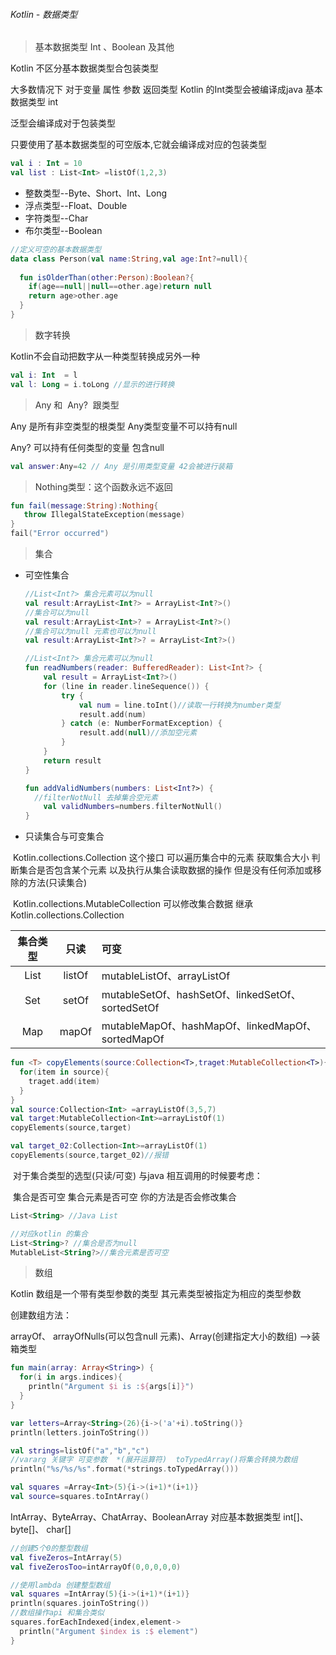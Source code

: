 ###### Kotlin - 数据类型

> <font color=#333333>基本数据类型 Int 、Boolean 及其他 </font>

Kotlin 不区分基本数据类型合包装类型

大多数情况下 对于变量 属性 参数 返回类型 Kotlin 的Int类型会被编译成java 基本数据类型 int  

泛型会编译成对于包装类型

只要使用了基本数据类型的可空版本,它就会编译成对应的包装类型

```kotlin
val i : Int = 10
val list : List<Int> =listOf(1,2,3)
```

- 整数类型--Byte、Short、Int、Long
- 浮点类型--Float、Double
- 字符类型--Char
- 布尔类型--Boolean

```kotlin
//定义可空的基本数据类型
data class Person(val name:String,val age:Int?=null){
  
  fun isOlderThan(other:Person):Boolean?{
    if(age==null||null==other.age)return null
    return age>other.age
  }
}
```

><font color=#333333>数字转换</font>

Kotlin不会自动把数字从一种类型转换成另外一种

```kotlin
val i: Int  = l
val l: Long = i.toLong //显示的进行转换
```

><font color=#333333>Any 和  Any?  跟类型</font>

Any 是所有非空类型的根类型 Any类型变量不可以持有null 

Any? 可以持有任何类型的变量 包含null

```kotlin
val answer:Any=42 // Any 是引用类型变量 42会被进行装箱
```

><font color=#333333>Nothing类型：这个函数永远不返回</font>

```kotlin
fun fail(message:String):Nothing{
   throw IllegalStateException(message)
}
fail("Error occurred")
```

><font color=#333333>集合</font>

- 可空性集合

  ```kotlin
  //List<Int?> 集合元素可以为null
  val result:ArrayList<Int?> = ArrayList<Int?>()
  //集合可以为null
  val result:ArrayList<Int>? = ArrayList<Int?>()
  //集合可以为null 元素也可以为null
  val result:ArrayList<Int?>? = ArrayList<Int?>()
  
  //List<Int?> 集合元素可以为null
  fun readNumbers(reader: BufferedReader): List<Int?> {
      val result = ArrayList<Int?>()
      for (line in reader.lineSequence()) {
          try {
              val num = line.toInt()//读取一行转换为number类型
              result.add(num)
          } catch (e: NumberFormatException) {
              result.add(null)//添加空元素
          }
      }
      return result
  }
  ```

  ```kotlin
  fun addValidNumbers(numbers: List<Int?>) {
    //filterNotNull 去掉集合空元素
      val validNumbers=numbers.filterNotNull()
  }
  ```

  

- 只读集合与可变集合

​       Kotlin.collections.Collection 这个接口 可以遍历集合中的元素 获取集合大小 判断集合是否包含某个元素 以及执行从集合读取数据的操作 但是没有任何添加或移除的方法(只读集合)

​      Kotlin.collections.MutableCollection 可以修改集合数据 继承 Kotlin.collections.Collection

| 集合类型 |  只读  | 可变                                              |
| :------: | :----: | :------------------------------------------------ |
|   List   | listOf | mutableListOf、arrayListOf                        |
|   Set    | setOf  | mutableSetOf、hashSetOf、linkedSetOf、sortedSetOf |
|   Map    | mapOf  | mutableMapOf、hashMapOf、linkedMapOf、sortedMapOf |



```kotlin
fun <T> copyElements(source:Collection<T>,traget:MutableCollection<T>){
  for(item in source){
    traget.add(item)
  }
}
val source:Collection<Int> =arrayListOf(3,5,7)
val target:MutableCollection<Int>=arrayListOf(1)
copyElements(source,target)

val target_02:Collection<Int>=arrayListOf(1)
copyElements(source,target_02)//报错 
```



​    对于集合类型的选型(只读/可变) 与java 相互调用的时候要考虑：

​    集合是否可空  集合元素是否可空 你的方法是否会修改集合

   ```kotlin
List<String> //Java List 

//对应kotlin 的集合
List<String>? //集合是否为null
MutableList<String?>//集合元素是否可空
   ```



> <font color=#333333>数组</font>

Kotlin 数组是一个带有类型参数的类型 其元素类型被指定为相应的类型参数

创建数组方法：

   arrayOf、  arrayOfNulls(可以包含null 元素)、Array(创建指定大小的数组)  -->装箱类型

```kotlin
fun main(array: Array<String>) {
  for(i in args.indices){
    println("Argument $i is :${args[i]}")
  }
}

var letters=Array<String>(26){i->('a'+i).toString()}
println(letters.joinToString())

val strings=listOf("a","b","c")
//vararg 关键字 可变参数  *(展开运算符)  toTypedArray()将集合转换为数组
println("%s/%s/%s".format(*strings.toTypedArray()))

val squares =Array<Int>(5){i->(i+1)*(i+1)}
val source=squares.toIntArray()
```

  IntArray、ByteArray、ChatArray、BooleanArray 对应基本数据类型  int[]、 byte[]、 char[]

```kotlin
//创建5个0的整型数组
val fiveZeros=IntArray(5)
val fiveZerosToo=intArrayOf(0,0,0,0,0)

//使用lambda 创建整型数组
val squares =IntArray(5){i->(i+1)*(i+1)}
println(squares.joinToString())
//数组操作api 和集合类似
squares.forEachIndexed{index,element->
  println("Argument $index is :$ element")
}
```

